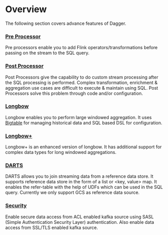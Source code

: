 # Overview

The following section covers advance features of Dagger.

### [Pre Processor](./pre_processor.md)

Pre processors enable you to add Flink operators/transformations before passing on the stream to the SQL query.

### [Post Processor](./post_processor.md)

Post Processors give the capability to do custom stream processing after the SQL processing is performed. Complex transformation, enrichment & aggregation use cases are difficult to execute & maintain using SQL. Post Processors solve this problem through code and/or configuration.

### [Longbow](./longbow.md)

Longbow enables you to perform large windowed aggregation. It uses [Bigtable](https://cloud.google.com/bigtable) for managing historical data and SQL based DSL for configuration.

### [Longbow+](./longbow_plus.md)

Longbow+ is an enhanced version of longbow. It has additional support for complex data types for long windowed aggregations.

### [DARTS](./DARTS.md)

DARTS allows you to join streaming data from a reference data store. It supports reference data store in the form of a list or <key, value> map. It enables the refer-table with the help of UDFs which can be used in the SQL query. Currently we only support GCS as reference data source.

### [Security](./security.md)

Enable secure data access from ACL enabled kafka source using SASL (Simple Authentication Security Layer) authentication. Also enable data access from SSL/TLS enabled kafka source.